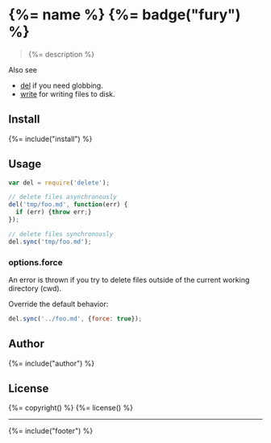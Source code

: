 # {%= name %} {%= badge("fury") %}

> {%= description %}

Also see
* [del](https://github.com/sindresorhus/del) if you need globbing.
* [write](https://github.com/jonschlinkert/write) for writing files to disk.

## Install
{%= include("install") %}

## Usage

```js
var del = require('delete');

// delete files asynchronously
del('tmp/foo.md', function(err) {
  if (err) {throw err;}
});

// delete files synchronously
del.sync('tmp/foo.md');
```

### options.force

An error is thrown if you try to delete files outside of the current working directory (cwd).

Override the default behavior:

```js
del.sync('../foo.md', {force: true});
```

## Author
{%= include("author") %}

## License
{%= copyright() %}
{%= license() %}

***

{%= include("footer") %}